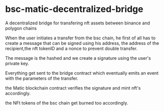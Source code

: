 # bsc-matic-decentralized-bridge
A decentralized bridge for transfering nft assets between binance and polygon chains


When the user initiates a transfer from the bsc chain, he first of all has to create a message that can be signed using his address, the address of the recipient,the nft tokenID and a nonce to
prevent double transfer.

The message is the hashed and we create a signature using the user's private key.

Everything get sent to the bridge contract which eventually emits an event with the parameters of the transfer.

the Matic blockchain contract verifies the signature and mint nft's accordingly.

the NFt tokens of the bsc chain get burned too accordingly.
